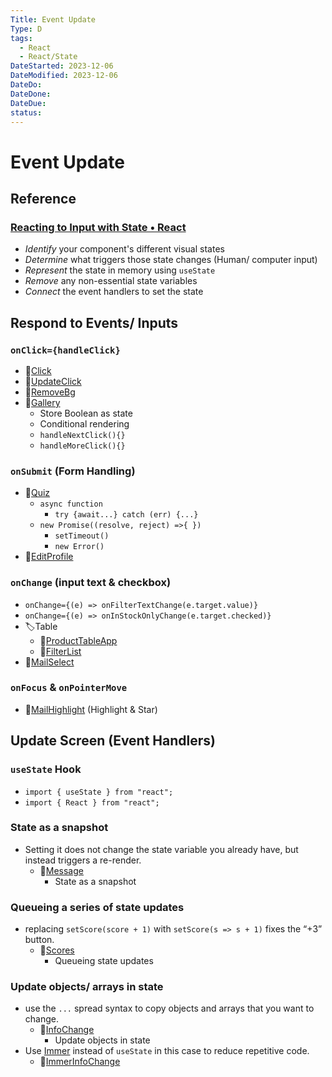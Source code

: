```yaml
---
Title: Event Update
Type: D
tags:
  - React
  - React/State
DateStarted: 2023-12-06
DateModified: 2023-12-06
DateDo: 
DateDone: 
DateDue: 
status:
---
```


# Event Update

## Reference

### [Reacting to Input with State • React](https://beta.reactjs.org/learn/reacting-to-input-with-state)
- *Identify* your component's different visual states
- *Determine* what triggers those state changes (Human/ computer input)
- *Represent* the state in memory using `useState`
- *Remove* any non-essential state variables
- *Connect* the event handlers to set the state

## Respond to Events/ Inputs

### `onClick={handleClick}`
- 📌[Click](Click.md)
- 📌[UpdateClick](UpdateClick.md)
- 📌[RemoveBg](RemoveBg.md)
- 📌[Gallery](Gallery.md)
    - Store Boolean as state
    - Conditional rendering
    - `handleNextClick(){}`
    - `handleMoreClick(){}`

### `onSubmit` (Form Handling)
- 📌[Quiz](Quiz.md)
    - `async function`
        - `try {await...} catch (err) {...}`
    - `new Promise((resolve, reject) =>{ })`
        - `setTimeout()`
        - `new Error()`
- 📌[EditProfile](EditProfile.md)

### `onChange` (input text & checkbox)
- `onChange={(e) => onFilterTextChange(e.target.value)}`
- `onChange={(e) => onInStockOnlyChange(e.target.checked)}`
- 🏷️Table
    - 📌[ProductTableApp](ProductTableApp.md)
    - 📌[FilterList](FilterList.md)
- 📌[MailSelect](MailSelect.md)

### `onFocus` & `onPointerMove`
- 📌[MailHighlight](MailHighlight.md) (Highlight & Star)

## Update Screen (Event Handlers)

### `useState` Hook
- `import { useState } from "react";`
- `import { React } from "react";`

### State as a snapshot
- Setting it does not change the state variable you already have, but instead triggers a re-render.
    - 📌[Message](Message.md)
        - State as a snapshot

### Queueing a series of state updates
- replacing `setScore(score + 1)` with `setScore(s => s + 1)` fixes the “+3” button.
    - 📌[Scores](Scores.md)
        - Queueing state updates

### Update objects/ arrays in state
- use the `...` spread syntax to copy objects and arrays that you want to change.
    - 📌[InfoChange](InfoChange.md)
        - Update objects in state
- Use [Immer](https://github.com/immerjs/use-immer) instead of `useState` in this case to reduce repetitive code.
    - 📌[ImmerInfoChange](ImmerInfoChange.md)